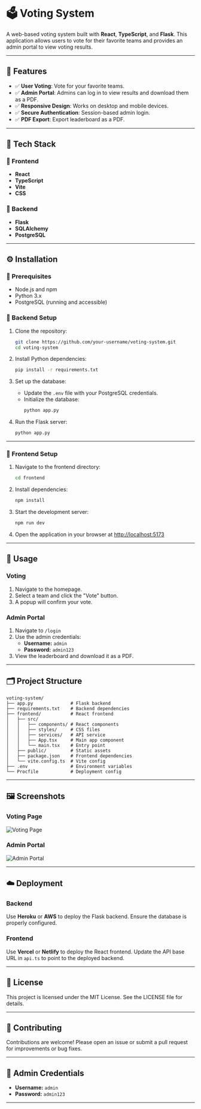 
# 🗳️ Voting System

A web-based voting system built with **React**, **TypeScript**, and **Flask**. This application allows users to vote for their favorite teams and provides an admin portal to view voting results.

---

## 🚀 Features

- ✅ **User Voting**: Vote for your favorite teams.
- ✅ **Admin Portal**: Admins can log in to view results and download them as a PDF.
- ✅ **Responsive Design**: Works on desktop and mobile devices.
- ✅ **Secure Authentication**: Session-based admin login.
- ✅ **PDF Export**: Export leaderboard as a PDF.

---

## 🧱 Tech Stack

### 🔹 Frontend
- **React**
- **TypeScript**
- **Vite**
- **CSS**

### 🔸 Backend
- **Flask**
- **SQLAlchemy**
- **PostgreSQL**

---

## ⚙️ Installation

### 📌 Prerequisites
- Node.js and npm
- Python 3.x
- PostgreSQL (running and accessible)

### 🔧 Backend Setup

1. Clone the repository:
   ```bash
   git clone https://github.com/your-username/voting-system.git
   cd voting-system
   ```

2. Install Python dependencies:
   ```bash
   pip install -r requirements.txt
   ```

3. Set up the database:
   - Update the `.env` file with your PostgreSQL credentials.
   - Initialize the database:
     ```bash
     python app.py
     ```

4. Run the Flask server:
   ```bash
   python app.py
   ```

---

### 🎨 Frontend Setup

1. Navigate to the frontend directory:
   ```bash
   cd frontend
   ```

2. Install dependencies:
   ```bash
   npm install
   ```

3. Start the development server:
   ```bash
   npm run dev
   ```

4. Open the application in your browser at [http://localhost:5173](http://localhost:5173)

---

## 🧪 Usage

### Voting

1. Navigate to the homepage.
2. Select a team and click the "Vote" button.
3. A popup will confirm your vote.

### Admin Portal

1. Navigate to `/login`
2. Use the admin credentials:
   - **Username:** `admin`
   - **Password:** `admin123`
3. View the leaderboard and download it as a PDF.

---

## 🗂️ Project Structure

```
voting-system/
├── app.py              # Flask backend
├── requirements.txt    # Backend dependencies
├── frontend/           # React frontend
│   ├── src/
│   │   ├── components/ # React components
│   │   ├── styles/     # CSS files
│   │   ├── services/   # API service
│   │   ├── App.tsx     # Main app component
│   │   └── main.tsx    # Entry point
│   ├── public/         # Static assets
│   ├── package.json    # Frontend dependencies
│   └── vite.config.ts  # Vite config
├── .env                # Environment variables
└── Procfile            # Deployment config
```

---

## 🖼️ Screenshots

### Voting Page
![Voting Page](https://via.placeholder.com/800x400?text=Voting+Page)

### Admin Portal
![Admin Portal](https://via.placeholder.com/800x400?text=Admin+Portal)

---

## ☁️ Deployment

### Backend
Use **Heroku** or **AWS** to deploy the Flask backend. Ensure the database is properly configured.

### Frontend
Use **Vercel** or **Netlify** to deploy the React frontend. Update the API base URL in `api.ts` to point to the deployed backend.

---

## 📜 License

This project is licensed under the MIT License. See the LICENSE file for details.

---

## 🤝 Contributing

Contributions are welcome! Please open an issue or submit a pull request for improvements or bug fixes.

---

## 🔐 Admin Credentials

- **Username:** `admin`
- **Password:** `admin123`

---

